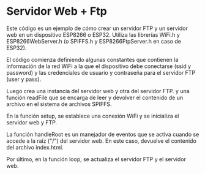 # Servidor Web + Ftp

Este código es un ejemplo de cómo crear un servidor FTP y un servidor web en un dispositivo ESP8266 o ESP32. Utiliza las librerías WiFi.h y ESP8266WebServer.h (o SPIFFS.h y ESP8266FtpServer.h en caso de ESP32).

El código comienza definiendo algunas constantes que contienen la información de la red WiFi a la que el dispositivo debe conectarse (ssid y password) y las credenciales de usuario y contraseña para el servidor FTP (user y pass).

Luego crea una instancia del servidor web y otra del servidor FTP. y una función readFile que se encarga de leer y devolver el contenido de un archivo en el sistema de archivos SPIFFS.

En la función setup, se establece una conexión WiFi y se inicializa el servidor web y FTP.

La función handleRoot es un manejador de eventos que se activa cuando se accede a la raíz ("/") del servidor web. En este caso, devuelve el contenido del archivo index.html.

Por último, en la función loop, se actualiza el servidor FTP y el servidor web.